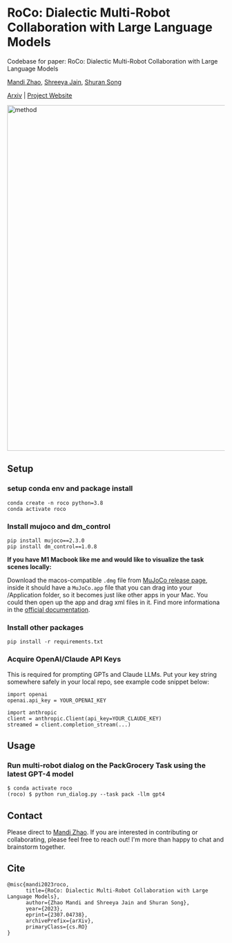 # RoCo: Dialectic Multi-Robot Collaboration with Large Language Models
Codebase for paper: RoCo: Dialectic Multi-Robot Collaboration with Large Language Models

[Mandi Zhao](https://mandizhao.github.io), [Shreeya Jain](https://www.linkedin.com), [Shuran Song](https://www.cs.columbia.edu/~shurans/) 

[Arxiv](https://arxiv.org/abs/2307.04738) | [Project Website](https://project-roco.github.io) 

 
<img src="method.jpeg" alt="method" width="800"/>


## Setup
### setup conda env and package install
```
conda create -n roco python=3.8 
conda activate roco
```
### Install mujoco and dm_control 
```
pip install mujoco==2.3.0
pip install dm_control==1.0.8 
```
**If you have M1 Macbook like me and would like to visualize the task scenes locally:**

Download the macos-compatible `.dmg` file from [MuJoCo release page](https://github.com/deepmind/mujoco/releases), inside it should have a `MuJoCo.app` file that you can drag into your /Application folder, so it becomes just like other apps in your Mac. You could then open up the app and drag xml files in it. Find more informationa in the [official documentation](https://mujoco.readthedocs.io/en/latest/programming/#getting-started).

### Install other packages
```
pip install -r requirements.txt
```

### Acquire OpenAI/Claude API Keys
This is required for prompting GPTs and Claude LLMs. Put your key string somewhere safely in your local repo, see example code snippet below:
```
import openai  
openai.api_key = YOUR_OPENAI_KEY

import anthropic
client = anthropic.Client(api_key=YOUR_CLAUDE_KEY)
streamed = client.completion_stream(...)  
```

## Usage 
### Run multi-robot dialog on the PackGrocery Task using the latest GPT-4 model
```
$ conda activate roco
(roco) $ python run_dialog.py --task pack -llm gpt4
```


## Contact
Please direct to [Mandi Zhao](https://mandizhao.github.io). 
If you are interested in contributing or collaborating, please feel free to reach out! I'm more than happy to chat and brainstorm together. 

## Cite
```
@misc{mandi2023roco,
      title={RoCo: Dialectic Multi-Robot Collaboration with Large Language Models}, 
      author={Zhao Mandi and Shreeya Jain and Shuran Song},
      year={2023},
      eprint={2307.04738},
      archivePrefix={arXiv},
      primaryClass={cs.RO}
}
```